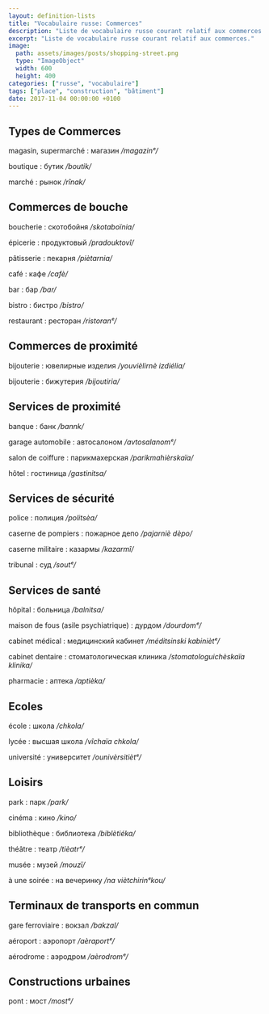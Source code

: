 ```yaml
---
layout: definition-lists
title: "Vocabulaire russe: Commerces"
description: "Liste de vocabulaire russe courant relatif aux commerces."
excerpt: "Liste de vocabulaire russe courant relatif aux commerces."
image:
  path: assets/images/posts/shopping-street.png
  type: "ImageObject"
  width: 600
  height: 400
categories: ["russe", "vocabulaire"]
tags: ["place", "construction", "bâtiment"]
date: 2017-11-04 00:00:00 +0100
---
```


## Types de Commerces

magasin, supermarché
: магазин
*/magazinᵉ/*

boutique
: бутик
*/boutik/*

marché
: рынок
*/rînak/*


## Commerces de bouche

boucherie
: скотобойня
*/skotaboïnia/*

épicerie
: продуктовый
*/pradouktovî/*

pâtisserie
: пекарня
*/piètarnia/*

café
: кафе
*/cafè/*

bar
: бар
*/bar/*

bistro
: бистро
*/bistro/*

restaurant
: ресторан
*/ristoranᵉ/*


## Commerces de proximité

bijouterie
: ювелирные изделия
*/youvièlirnè izdiélia/*

bijouterie
: бижутерия
*/bijoutiria/*


## Services de proximité

banque
: банк
*/bannk/*

garage automobile
: автосалоном
*/avtosalanomᵉ/*

salon de coiffure
: парикмахерская
*/parikmahièrskaïa/*

hôtel
: гостиница
*/gastinitsa/*


## Services de sécurité

police
: полиция
*/politsèa/*

caserne de pompiers
: пожарное депо
*/pajarniè dèpo/*

caserne militaire
: казармы
*/kazarmî/*

tribunal
: суд
*/soutᵉ/*


## Services de santé

hôpital
: больница
*/balnitsa/*

maison de fous (asile psychiatrique)
: дурдом
*/dourdomᵉ/*

cabinet médical
: медицинский кабинет
*/méditsinski kabiniètᵉ/*

cabinet dentaire
: стоматологическая клиника
*/stomatologuichèskaïa klinika/*

pharmacie
: аптека
*/aptièka/*


## Ecoles

école
: школа
*/chkola/*

lycée
: высшая школа
*/vîchaïa chkola/*

université
: университет
*/ounivèrsitiètᵉ/*


## Loisirs

park
: парк
*/park/*

cinéma
: кино
*/kino/*

bibliothèque
: библиотека
*/biblètiéka/*

théâtre
: театр
*/tièatrᵉ/*

musée
: музей
*/mouzï/*

à une soirée
: на вечеринку
*/na viètchirinᵉkou/*


## Terminaux de transports en commun

gare ferroviaire
: вокзал
*/bakzal/*

aéroport
: аэропорт
*/aèraportᵉ/*

aérodrome
: аэродром
*/aèrodromᵉ/*


## Constructions urbaines

pont
: мост
*/mostᵉ/*
